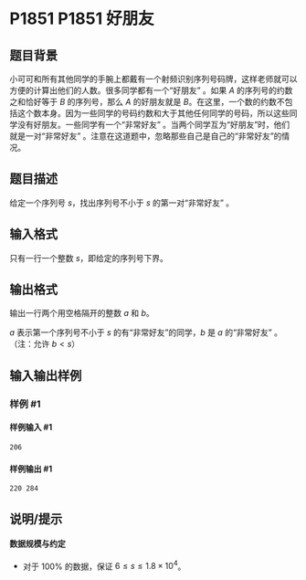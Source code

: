 # P1851 P1851 好朋友

## 题目背景

小可可和所有其他同学的手腕上都戴有一个射频识别序列号码牌，这样老师就可以方便的计算出他们的人数。很多同学都有一个“好朋友” 。如果 $A$ 的序列号的约数之和恰好等于 $B$ 的序列号，那么 $A$ 的好朋友就是 $B$。在这里，一个数的约数不包括这个数本身。因为一些同学的号码约数和大于其他任何同学的号码，所以这些同学没有好朋友。一些同学有一个“非常好友” 。当两个同学互为“好朋友”时，他们就是一对“非常好友” 。注意在这道题中，忽略那些自己是自己的“非常好友”的情况。

## 题目描述

给定一个序列号 $s$，找出序列号不小于 $s$ 的第一对“非常好友” 。

## 输入格式

只有一行一个整数 $s$，即给定的序列号下界。

## 输出格式

输出一行两个用空格隔开的整数 $a$ 和 $b$。

$a$ 表示第一个序列号不小于 $s$ 的有“非常好友”的同学，$b$ 是 $a$ 的“非常好友” 。（注：允许 $b<s$）

## 输入输出样例

### 样例 #1

#### 样例输入 #1

```
206
```

#### 样例输出 #1

```
220 284
```

## 说明/提示

#### 数据规模与约定

- 对于 $100\%$ 的数据，保证 $6\le s\le1.8\times10^4$。
